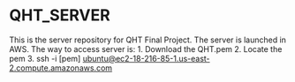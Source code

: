 # QHT_SERVER

This is the server repository for QHT Final Project.
The server is launched in AWS.
The way to access server is:
	1. Download the QHT.pem
	2. Locate the pem
	3. ssh -i [pem] ubuntu@ec2-18-216-85-1.us-east-2.compute.amazonaws.com


